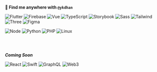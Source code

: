 <br/>

**👋 Find me anywhere with `@ykdhan`**

![Flutter](https://img.shields.io/badge/Flutter-61c9f9?style=flat&logo=flutter&logoColor=white)
![Firebase](https://img.shields.io/badge/Firebase-FFCA28?style=flat&logo=firebase&logoColor=black)
![Vue](https://img.shields.io/badge/Vue-41b883?style=flat&logo=vuedotjs&logoColor=white)
![TypeScript](https://img.shields.io/badge/TypeScript-3178C6?style=flat&logo=typescript&logoColor=white)
![Storybook](https://img.shields.io/badge/Storybook-FF4785?style=flat&logo=storybook&logoColor=white)
![Sass](https://img.shields.io/badge/Sass-CC6699?style=flat&logo=sass&logoColor=white)
![Tailwind](https://img.shields.io/badge/Tailwind-06B6D4?style=flat&logo=tailwindcss&logoColor=white)
![Three](https://img.shields.io/badge/Three-000000?style=flat&logo=threedotjs&logoColor=white)
![Figma](https://img.shields.io/badge/Figma-F24E1E?style=flat&logo=figma&logoColor=white)

![Node](https://img.shields.io/badge/Node-339933?style=flat&logo=nodedotjs&logoColor=white)
![Python](https://img.shields.io/badge/Python-3776AB?style=flat&logo=python&logoColor=white)
![PHP](https://img.shields.io/badge/PHP-777BB4?style=flat&logo=php&logoColor=white)
![Linux](https://img.shields.io/badge/Linux-FCC624?style=flat&logo=linux&logoColor=black)

<br/><br/>

***Coming Soon***

![React](https://img.shields.io/badge/React-61DAFB?style=flat&logo=react&logoColor=black)
![Swift](https://img.shields.io/badge/Swift-F05138?style=flat&logo=swift&logoColor=white)
![GraphQL](https://img.shields.io/badge/GraphQL-E10098?style=flat&logo=graphql&logoColor=white)
![Web3](https://img.shields.io/badge/Web3-F16822?style=flat&logo=web3dotjs&logoColor=white)

<br/>
